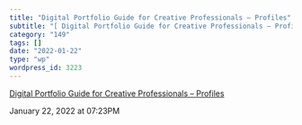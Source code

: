 ```yaml
---
title: "Digital Portfolio Guide for Creative Professionals – Profiles"
subtitle: "[ Digital Portfolio Guide for Creative Professionals – Profiles](https://www.careerprofiles.com/job-..."
category: "149"
tags: []
date: "2022-01-22"
type: "wp"
wordpress_id: 3223
---
```

[ Digital Portfolio Guide for Creative Professionals – Profiles](https://www.careerprofiles.com/job-seeker-advice-tips/digital-portfolio-guide-creative-professional/)
 
January 22, 2022 at 07:23PM